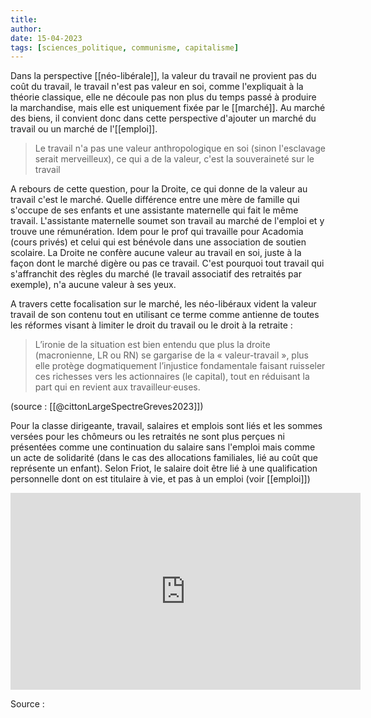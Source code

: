 ```yaml
---
title:
author:
date: 15-04-2023
tags: [sciences_politique, communisme, capitalisme]
---
```


Dans la perspective [[néo-libérale]], la valeur du travail ne provient pas du coût du travail, le travail n'est pas valeur en soi, comme l'expliquait à la théorie classique, elle ne découle pas non plus du temps passé à produire la marchandise, mais elle est uniquement fixée par le [[marché]]. 
Au marché des biens, il convient donc dans cette perspective d'ajouter un marché du travail ou un marché de l'[[emploi]].

>Le travail n'a pas une valeur anthropologique en soi (sinon l'esclavage serait merveilleux), ce qui a de la valeur, c'est la souveraineté sur le travail

A rebours de cette question, pour la Droite, ce qui donne de la valeur au travail c'est le marché. Quelle différence entre une mère de famille qui s'occupe de ses enfants et une assistante maternelle qui fait le même travail. L'assistante maternelle soumet son travail au marché de l'emploi et y trouve une rémunération. 
Idem pour le prof qui travaille pour Acadomia (cours privés) et celui qui est bénévole dans une association de soutien scolaire. 
La Droite ne confère aucune valeur au travail en soi, juste à la façon dont le marché digère ou pas ce travail. C'est pourquoi tout travail qui s'affranchit des règles du marché (le travail associatif des retraités par exemple), n'a aucune valeur à ses yeux. 

A travers cette focalisation sur le marché, les néo-libéraux vident la valeur travail de son contenu tout en utilisant ce terme comme antienne de toutes les réformes visant à limiter le droit du travail ou le droit à la retraite : 

> L’ironie de la situation est bien entendu que plus la droite (macronienne, LR ou RN) se gargarise de la « valeur-travail », plus elle protège dogmatiquement l’injustice fondamentale faisant ruisseler ces richesses vers les actionnaires (le capital), tout en réduisant la part qui en revient aux travailleur·euses.

(source : [[@cittonLargeSpectreGreves2023]])




Pour la classe dirigeante, travail, salaires et emplois sont liés et les sommes versées pour les chômeurs ou les retraités ne sont plus perçues ni présentées comme une continuation du salaire sans l'emploi mais comme un acte de solidarité (dans le cas des allocations familiales, lié au coût que représente un enfant).
Selon Friot, le salaire doit être lié à une qualification personnelle dont on est titulaire à vie, et pas à un emploi (voir [[emploi]])

<iframe width="560" height="315" src="https://www.youtube.com/embed/OZ9wTeWodko?start=1866" title="YouTube video player" frameborder="0" allow="accelerometer; autoplay; clipboard-write; encrypted-media; gyroscope; picture-in-picture; web-share" allowfullscreen></iframe>

Source : 


